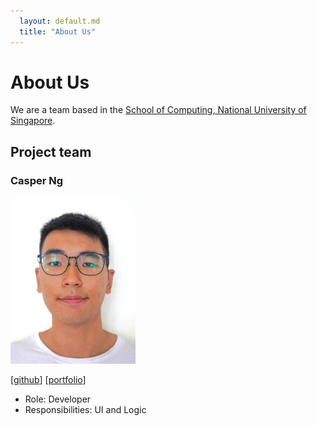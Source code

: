 ```yaml
---
  layout: default.md
  title: "About Us"
---
```


# About Us

We are a team based in the [School of Computing, National University of Singapore](http://www.comp.nus.edu.sg).

## Project team

### Casper Ng

<img src="images/casperngeen.png" width="200px">

[[github](http://github.com/casperngeen)]
[[portfolio](team/casperngeen.md)]

* Role: Developer
* Responsibilities: UI and Logic
